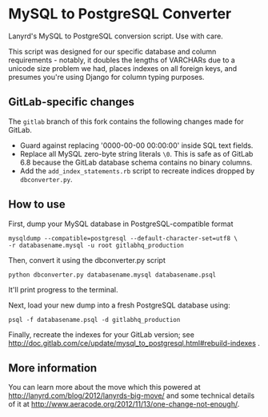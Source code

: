 MySQL to PostgreSQL Converter
=============================

Lanyrd's MySQL to PostgreSQL conversion script. Use with care.

This script was designed for our specific database and column requirements -
notably, it doubles the lengths of VARCHARs due to a unicode size problem we
had, places indexes on all foreign keys, and presumes you're using Django
for column typing purposes.

GitLab-specific changes
-----------------------

The `gitlab` branch of this fork contains the following changes made for
GitLab.

- Guard against replacing '0000-00-00 00:00:00' inside SQL text fields.
- Replace all MySQL zero-byte string literals `\0`. This is safe as of GitLab
  6.8 because the GitLab database schema contains no binary columns.
- Add the `add_index_statements.rb` script to recreate indices dropped by
  `dbconverter.py`.

How to use
----------

First, dump your MySQL database in PostgreSQL-compatible format

    mysqldump --compatible=postgresql --default-character-set=utf8 \
    -r databasename.mysql -u root gitlabhq_production

Then, convert it using the dbconverter.py script

`python dbconverter.py databasename.mysql databasename.psql`

It'll print progress to the terminal.

Next, load your new dump into a fresh PostgreSQL database using: 

`psql -f databasename.psql -d gitlabhq_production`

Finally, recreate the indexes for your GitLab version; see
http://doc.gitlab.com/ce/update/mysql_to_postgresql.html#rebuild-indexes .

More information
----------------

You can learn more about the move which this powered at http://lanyrd.com/blog/2012/lanyrds-big-move/ and some technical details of it at http://www.aeracode.org/2012/11/13/one-change-not-enough/.
